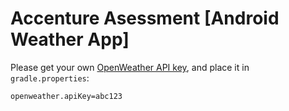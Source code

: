 # Accenture Asessment [Android Weather App]

Please get your own [OpenWeather API key](https://openweathermap.org/), and place it in `gradle.properties`:
```
openweather.apiKey=abc123
```

